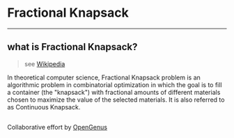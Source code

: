 # Fractional Knapsack

----
## what is Fractional Knapsack?
>see [Wikipedia](https://en.wikipedia.org/wiki/Continuous_knapsack_problem)

In theoretical computer science, Fractional Knapsack problem is an algorithmic problem in combinatorial optimization in which the goal is to fill a container (the "knapsack") with fractional amounts of different materials chosen to maximize the value of the selected materials. It is also referred to as Continuous Knapsack.

##

Collaborative effort by [OpenGenus](https://github.com/opengenus)